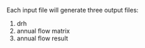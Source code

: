Each input file will generate three output files:

1. drh
2. annual flow matrix
3. annual flow result
